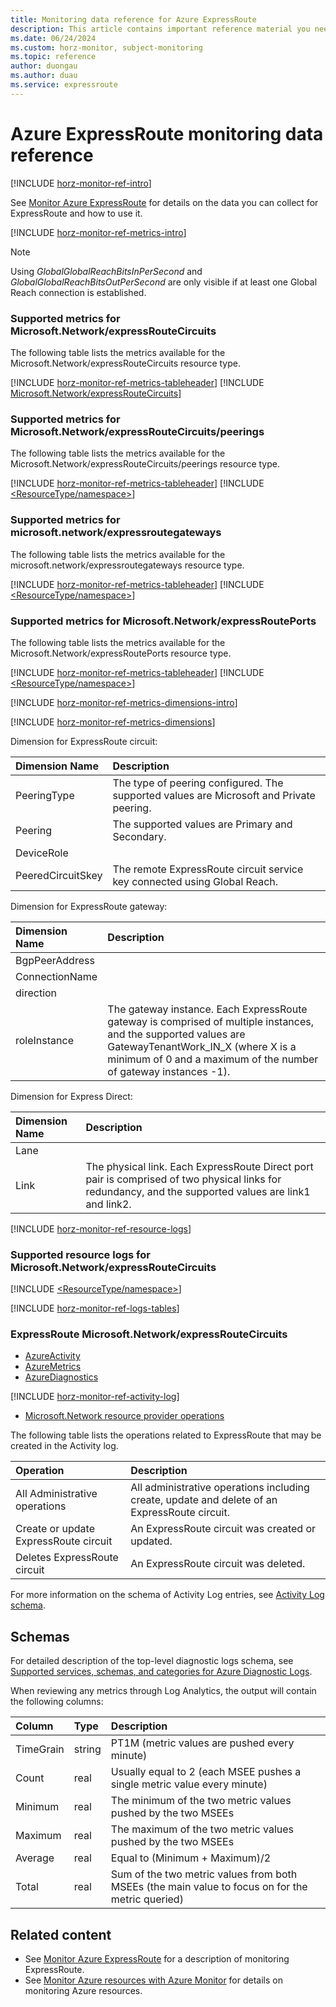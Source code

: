 ```yaml
---
title: Monitoring data reference for Azure ExpressRoute
description: This article contains important reference material you need when you monitor Azure ExpressRoute by using Azure Monitor.
ms.date: 06/24/2024
ms.custom: horz-monitor, subject-monitoring
ms.topic: reference
author: duongau
ms.author: duau
ms.service: expressroute
---
```

# Azure ExpressRoute monitoring data reference

[!INCLUDE [horz-monitor-ref-intro](~/reusable-content/ce-skilling/azure/includes/azure-monitor/horizontals/horz-monitor-ref-intro.md)]

See [Monitor Azure ExpressRoute](monitor-expressroute.md) for details on the data you can collect for ExpressRoute and how to use it.

[!INCLUDE [horz-monitor-ref-metrics-intro](~/reusable-content/ce-skilling/azure/includes/azure-monitor/horizontals/horz-monitor-ref-metrics-intro.md)]

>[!NOTE]
> Using *GlobalGlobalReachBitsInPerSecond* and *GlobalGlobalReachBitsOutPerSecond* are only visible if at least one Global Reach connection is established.
>

### Supported metrics for Microsoft.Network/expressRouteCircuits

The following table lists the metrics available for the Microsoft.Network/expressRouteCircuits resource type.

[!INCLUDE [horz-monitor-ref-metrics-tableheader](~/reusable-content/ce-skilling/azure/includes/azure-monitor/horizontals/horz-monitor-ref-metrics-tableheader.md)]
[!INCLUDE [Microsoft.Network/expressRouteCircuits](~/reusable-content/ce-skilling/azure/includes/azure-monitor/reference/metrics/microsoft-network-expressroutecircuits-metrics-include.md)]

### Supported metrics for Microsoft.Network/expressRouteCircuits/peerings

The following table lists the metrics available for the Microsoft.Network/expressRouteCircuits/peerings resource type.

[!INCLUDE [horz-monitor-ref-metrics-tableheader](~/reusable-content/ce-skilling/azure/includes/azure-monitor/horizontals/horz-monitor-ref-metrics-tableheader.md)]
[!INCLUDE [<ResourceType/namespace>](~/reusable-content/ce-skilling/azure/includes/azure-monitor/reference/metrics/microsoft-network-expressroutecircuits-peerings-metrics-include.md)]

### Supported metrics for microsoft.network/expressroutegateways

The following table lists the metrics available for the microsoft.network/expressroutegateways resource type.

[!INCLUDE [horz-monitor-ref-metrics-tableheader](~/reusable-content/ce-skilling/azure/includes/azure-monitor/horizontals/horz-monitor-ref-metrics-tableheader.md)]
[!INCLUDE [<ResourceType/namespace>](~/reusable-content/ce-skilling/azure/includes/azure-monitor/reference/metrics/microsoft-network-expressroutegateways-metrics-include.md)]

### Supported metrics for Microsoft.Network/expressRoutePorts

The following table lists the metrics available for the Microsoft.Network/expressRoutePorts resource type.

[!INCLUDE [horz-monitor-ref-metrics-tableheader](~/reusable-content/ce-skilling/azure/includes/azure-monitor/horizontals/horz-monitor-ref-metrics-tableheader.md)]
[!INCLUDE [<ResourceType/namespace>](~/reusuable-content/ce-skilling/azure/includes/azure-monitor/reference/metrics/microsoft-network-expressrouteports-metrics-include.md)]

[!INCLUDE [horz-monitor-ref-metrics-dimensions-intro](~/reusable-content/ce-skilling/azure/includes/azure-monitor/horizontals/horz-monitor-ref-metrics-dimensions-intro.md)]

[!INCLUDE [horz-monitor-ref-metrics-dimensions](~/reusable-content/ce-skilling/azure/includes/azure-monitor/horizontals/horz-monitor-ref-metrics-dimensions.md)]

Dimension for ExpressRoute circuit:

| Dimension Name | Description |
|:---------------|:------------|
| PeeringType | The type of peering configured. The supported values are Microsoft and Private peering. |
| Peering | The supported values are Primary and Secondary. |
| DeviceRole | |
| PeeredCircuitSkey | The remote ExpressRoute circuit service key connected using Global Reach. |

Dimension for ExpressRoute gateway:

| Dimension Name | Description |
|:-------------- |:----------- |
| BgpPeerAddress | |
| ConnectionName | |
| direction | |
| roleInstance | The gateway instance. Each ExpressRoute gateway is comprised of multiple instances, and the supported values are GatewayTenantWork_IN_X (where X is a minimum of 0 and a maximum of the number of gateway instances -1). |

Dimension for Express Direct:

| Dimension Name | Description |
|:---------------|:------------|
| Lane | |
| Link | The physical link. Each ExpressRoute Direct port pair is comprised of two physical links for redundancy, and the supported values are link1 and link2. |

[!INCLUDE [horz-monitor-ref-resource-logs](~/reusable-content/ce-skilling/azure/includes/azure-monitor/horizontals/horz-monitor-ref-resource-logs.md)]

### Supported resource logs for Microsoft.Network/expressRouteCircuits

[!INCLUDE [<ResourceType/namespace>](~/reusable-content/ce-skilling/azure/includes/azure-monitor/reference/logs/microsoft-network-expressroutecircuits-logs-include.md)]

[!INCLUDE [horz-monitor-ref-logs-tables](~/reusable-content/ce-skilling/azure/includes/azure-monitor/horizontals/horz-monitor-ref-logs-tables.md)]

### ExpressRoute Microsoft.Network/expressRouteCircuits

- [AzureActivity](/azure/azure-monitor/reference/tables/AzureActivity#columns)
- [AzureMetrics](/azure/azure-monitor/reference/tables/AzureMetrics#columns)
- [AzureDiagnostics](/azure/azure-monitor/reference/tables/AzureDiagnostics#columns)

[!INCLUDE [horz-monitor-ref-activity-log](~/reusable-content/ce-skilling/azure/includes/azure-monitor/horizontals/horz-monitor-ref-activity-log.md)]

- [Microsoft.Network resource provider operations](/azure/role-based-access-control/resource-provider-operations#microsoftnetwork)

The following table lists the operations related to ExpressRoute that may be created in the Activity log.

| Operation | Description |
|:---|:---|
| All Administrative operations | All administrative operations including create, update and delete of an ExpressRoute circuit. |
| Create or update ExpressRoute circuit | An ExpressRoute circuit was created or updated. |
| Deletes ExpressRoute circuit | An ExpressRoute circuit was deleted.|

For more information on the schema of Activity Log entries, see [Activity  Log schema](../azure-monitor/essentials/activity-log-schema.md).

## Schemas

For detailed description of the top-level diagnostic logs schema, see [Supported services, schemas, and categories for Azure Diagnostic Logs](../azure-monitor/essentials/resource-logs-schema.md).

When reviewing any metrics through Log Analytics, the output will contain the following columns:

| Column | Type | Description |
|:-------|:-----|:------------|
| TimeGrain | string | PT1M (metric values are pushed every minute) |
| Count     | real   | Usually equal to 2 (each MSEE pushes a single metric value every minute) |
| Minimum   | real   | The minimum of the two metric values pushed by the two MSEEs |
| Maximum   | real   | The maximum of the two metric values pushed by the two MSEEs |
| Average   | real   | Equal to (Minimum + Maximum)/2 |
| Total     | real   | Sum of the two metric values from both MSEEs (the main value to focus on for the metric queried) |

## Related content

- See [Monitor Azure ExpressRoute](monitor-expressroute.md) for a description of monitoring ExpressRoute.
- See [Monitor Azure resources with Azure Monitor](/azure/azure-monitor/essentials/monitor-azure-resource) for details on monitoring Azure resources.

